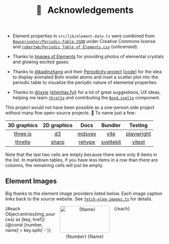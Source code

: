 <script>
  import img_sources from '$static/img-sources.json';
  import { dev } from '$app/environment'
  import { homepage } from '$root/package.json'
</script>

<main>

# 🙏 &thinsp; Acknowledgements

- Element properties in `src/lib/element-data.ts` were combined from [`Bowserinator/Periodic-Table-JSON`](https://github.com/Bowserinator/Periodic-Table-JSON/blob/master/PeriodicTableJSON.json) under Creative Commons license and [`robertwb/Periodic Table of Elements.csv`](https://gist.github.com/robertwb/22aa4dbfb6bcecd94f2176caa912b952) (unlicensed).
- Thanks to [Images of Elements](https://images-of-elements.com) for providing photos of elemental crystals and glowing excited gases.
- Thanks to [@kadinzhang](https://github.com/kadinzhang) and their [Periodicity project](https://ptable.netlify.app) [[code](https://github.com/kadinzhang/Periodicity)] for the idea to display animated Bohr model atoms and inset a scatter plot into the periodic table to visualize the periodic nature of elemental properties.
- Thanks to [@ixxie](https://github.com/ixxie) ([shenhav.fyi](https://shenhav.fyi)) for a lot of great suggestions, UX ideas, helping me learn [`threlte`](https://threlte.xyz) and contributing the [`Bond.svelte`](https://github.com/janosh/elementari/blob/-/src/lib/structure/Bond.svelte) component.

This project would not have been possible as a one-person side project without many fine open-source projects. 🙏 To name just a few:

|           3D graphics           |               2D graphics                |                     Docs                     |               Bundler               |               Testing                |
| :-----------------------------: | :--------------------------------------: | :------------------------------------------: | :---------------------------------: | :----------------------------------: |
| [three.js](https://threejs.org) |          [d3](https://d3js.org)          |         [mdsvex](https://mdsvex.com)         |     [vite](https://vitejs.dev)      | [playwright](https://playwright.dev) |
| [threlte](https://threlte.xyz)  | [sharp](https://sharp.pixelplumbing.com) | [rehype](https://github.com/rehypejs/rehype) | [sveltekit](https://kit.svelte.dev) |     [vitest](https://vitest.dev)     |

Note that the last two cells are empty because there were only 8 items in the list. In markdown tables, if you have less items in a row than there are columns, the remaining cells will just be empty.

## Element Images

Big thanks to the element image providers listed below. Each image caption links back to the source website. See [`fetch-elem-images.ts`](https://github.com/janosh/elementari/blob/-/src/fetch-elem-images.ts) for details.

  <ul class="elem-img">
    {#each Object.entries(img_sources) as [key, href]}
      {@const [number, name] = key.split(`-`)}
      <li>
        <a href="/{name}">
          <img src="{dev ? '' : homepage}/elements/{key}.avif" alt={name} /></a>
        <a {href}>{number} {name}</a>
      </li>
    {/each}
  </ul>
</main>

<style>
  h1 {
    text-align: center;
    margin: 2em;
  }
  ul:first-of-type > li {
    margin: 1em 0;
  }
  ul.elem-img {
    display: grid;
    grid-template-columns: repeat(auto-fill, minmax(9em, 1fr));
    gap: 1em;
    list-style: none;
    padding: 0;
  }
  ul.elem-img > li {
    text-transform: capitalize;
    text-align: center;
  }
  ul.elem-img > li > a > img {
    width: 100%;
    border-radius: 3pt;
  }
</style>
